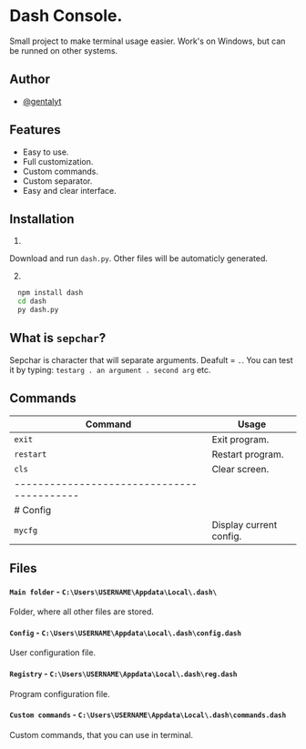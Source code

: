 # Dash Console.

Small project to make terminal usage easier. Work's on Windows, but can be runned on other systems. 


## Author

- [@gentalyt](https://www.github.com/gentalyt)


## Features

- Easy to use.
- Full customization.
- Custom commands.
- Custom separator.
- Easy and clear interface.


## Installation

1.
Download and run `dash.py`. Other files will be automaticly generated.

2.
```bash
  npm install dash
  cd dash
  py dash.py
```


## What is `sepchar`?
Sepchar is character that will separate arguments. Deafult = `.`. You can test it by typing: `testarg . an argument . second arg` etc.


## Commands

| Command        | Usage                   | 
|----------------|-------------------------|
| `exit`         | Exit program.           |
| `restart`      | Restart program.        |
| `cls`          | Clear screen.           |
|------------------------------------------|
| # Config                                 |
| `mycfg`        | Display current config. |







## Files
#### `Main folder` - `C:\Users\USERNAME\Appdata\Local\.dash\`
Folder, where all other files are stored.
#### `Config` - `C:\Users\USERNAME\Appdata\Local\.dash\config.dash`
User configuration file.
#### `Registry` - `C:\Users\USERNAME\Appdata\Local\.dash\reg.dash`
Program configuration file.
#### `Custom commands` - `C:\Users\USERNAME\Appdata\Local\.dash\commands.dash`
Custom commands, that you can use in terminal.


